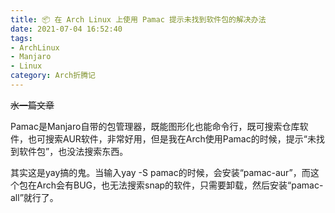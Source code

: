 ```yaml
---
title: 📦 在 Arch Linux 上使用 Pamac 提示未找到软件包的解决办法
date: 2021-07-04 16:52:40
tags:
- ArchLinux
- Manjaro
- Linux
category: Arch折腾记
---
```


~~水一篇文章~~

Pamac是Manjaro自带的包管理器，既能图形化也能命令行，既可搜索仓库软件，也可搜索AUR软件，非常好用，但是我在Arch使用Pamac的时候，提示“未找到软件包”，也没法搜索东西。

其实这是yay搞的鬼。当输入yay -S pamac的时候，会安装“pamac-aur”，而这个包在Arch会有BUG，也无法搜索snap的软件，只需要卸载，然后安装“pamac-all”就行了。
